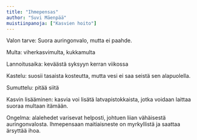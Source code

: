 ```yaml
---
title: "Ihmepensas"
author: "Suvi Mäenpää"
muistiinpanoja: ["Kasvien hoito"]
---
```


Valon tarve: Suora auringonvalo, mutta ei paahde.

Multa: viherkasvimulta, kukkamulta

Lannoitusaika: keväästä syksyyn kerran viikossa

Kastelu: suosii tasaista kosteutta, mutta vesi ei saa seistä sen alapuolella. 

Sumuttelu: pitää siitä 

Kasvin lisääminen: kasvia voi lisätä latvapistokkaista, jotka voidaan laittaa suoraa multaan itämään.

Ongelma: alalehedet varisevat helposti, johtuen liian vähäisestä auringonvalosta. Ihmepensaan maitiaisneste on myrkyllistä ja saattaa ärsyttää ihoa.
